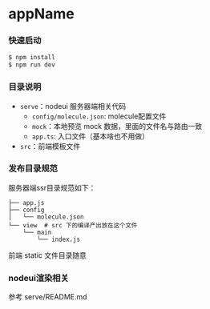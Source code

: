 # __appName__

### 快速启动

```sh
$ npm install
$ npm run dev
```

### 目录说明

- `serve`：nodeui 服务器端相关代码
    - `config/molecule.json`: molecule配置文件
    - `mock`：本地预览 mock 数据，里面的文件名与路由一致
    - `app.ts`: 入口文件（基本啥也不用做）
- `src`：前端模板文件


### 发布目录规范

服务器端ssr目录规范如下：

```
├── app.js
├── config
│   └── molecule.json
└── view  # src 下的编译产出放在这个文件
    └── main
        └── index.js
```

前端 static 文件目录随意

### nodeui渲染相关

参考 serve/README.md